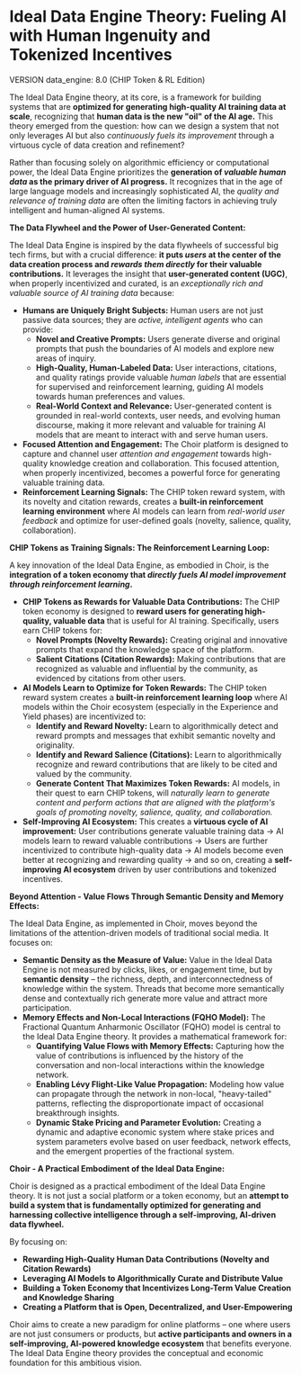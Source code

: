 # Ideal Data Engine Theory: Fueling AI with Human Ingenuity and Tokenized Incentives

VERSION data_engine: 8.0 (CHIP Token & RL Edition)

The Ideal Data Engine theory, at its core, is a framework for building systems that are **optimized for generating high-quality AI training data at scale**, recognizing that **human data is the new "oil" of the AI age.**  This theory emerged from the question: how can we design a system that not only leverages AI but also *continuously fuels its improvement* through a virtuous cycle of data creation and refinement?

Rather than focusing solely on algorithmic efficiency or computational power, the Ideal Data Engine prioritizes the **generation of *valuable human data* as the primary driver of AI progress.**  It recognizes that in the age of large language models and increasingly sophisticated AI, the *quality and relevance of training data* are often the limiting factors in achieving truly intelligent and human-aligned AI systems.

**The Data Flywheel and the Power of User-Generated Content:**

The Ideal Data Engine is inspired by the data flywheels of successful big tech firms, but with a crucial difference: **it puts *users* at the center of the data creation process and *rewards them directly* for their valuable contributions.**  It leverages the insight that **user-generated content (UGC)**, when properly incentivized and curated, is an *exceptionally rich and valuable source of AI training data* because:

*   **Humans are Uniquely Bright Subjects:**  Human users are not just passive data sources; they are *active, intelligent agents* who can provide:
    *   **Novel and Creative Prompts:**  Users generate diverse and original prompts that push the boundaries of AI models and explore new areas of inquiry.
    *   **High-Quality, Human-Labeled Data:** User interactions, citations, and quality ratings provide valuable *human labels* that are essential for supervised and reinforcement learning, guiding AI models towards human preferences and values.
    *   **Real-World Context and Relevance:** User-generated content is grounded in real-world contexts, user needs, and evolving human discourse, making it more relevant and valuable for training AI models that are meant to interact with and serve human users.
*   **Focused Attention and Engagement:**  The Choir platform is designed to capture and channel user *attention and engagement* towards high-quality knowledge creation and collaboration. This focused attention, when properly incentivized, becomes a powerful force for generating valuable training data.
*   **Reinforcement Learning Signals:** The CHIP token reward system, with its novelty and citation rewards, creates a **built-in reinforcement learning environment** where AI models can learn from *real-world user feedback* and optimize for user-defined goals (novelty, salience, quality, collaboration).

**CHIP Tokens as Training Signals: The Reinforcement Learning Loop:**

A key innovation of the Ideal Data Engine, as embodied in Choir, is the **integration of a token economy that *directly fuels AI model improvement through reinforcement learning*.**

*   **CHIP Tokens as Rewards for Valuable Data Contributions:**  The CHIP token economy is designed to **reward users for generating high-quality, valuable data** that is useful for AI training.  Specifically, users earn CHIP tokens for:
    *   **Novel Prompts (Novelty Rewards):**  Creating original and innovative prompts that expand the knowledge space of the platform.
    *   **Salient Citations (Citation Rewards):**  Making contributions that are recognized as valuable and influential by the community, as evidenced by citations from other users.
*   **AI Models Learn to Optimize for Token Rewards:**  The CHIP token reward system creates a **built-in reinforcement learning loop** where AI models within the Choir ecosystem (especially in the Experience and Yield phases) are incentivized to:
    *   **Identify and Reward Novelty:**  Learn to algorithmically detect and reward prompts and messages that exhibit semantic novelty and originality.
    *   **Identify and Reward Salience (Citations):** Learn to algorithmically recognize and reward contributions that are likely to be cited and valued by the community.
    *   **Generate Content That Maximizes Token Rewards:**  AI models, in their quest to earn CHIP tokens, will *naturally learn to generate content and perform actions that are aligned with the platform's goals of promoting novelty, salience, quality, and collaboration.*
*   **Self-Improving AI Ecosystem:**  This creates a **virtuous cycle of AI improvement:** User contributions generate valuable training data -> AI models learn to reward valuable contributions -> Users are further incentivized to contribute high-quality data -> AI models become even better at recognizing and rewarding quality -> and so on, creating a **self-improving AI ecosystem** driven by user contributions and tokenized incentives.

**Beyond Attention - Value Flows Through Semantic Density and Memory Effects:**

The Ideal Data Engine, as implemented in Choir, moves beyond the limitations of the attention-driven models of traditional social media.  It focuses on:

*   **Semantic Density as the Measure of Value:**  Value in the Ideal Data Engine is not measured by clicks, likes, or engagement time, but by **semantic density** – the richness, depth, and interconnectedness of knowledge within the system.  Threads that become more semantically dense and contextually rich generate more value and attract more participation.
*   **Memory Effects and Non-Local Interactions (FQHO Model):**  The Fractional Quantum Anharmonic Oscillator (FQHO) model is central to the Ideal Data Engine theory. It provides a mathematical framework for:
    *   **Quantifying Value Flows with Memory Effects:**  Capturing how the value of contributions is influenced by the history of the conversation and non-local interactions within the knowledge network.
    *   **Enabling Lévy Flight-Like Value Propagation:**  Modeling how value can propagate through the network in non-local, "heavy-tailed" patterns, reflecting the disproportionate impact of occasional breakthrough insights.
    *   **Dynamic Stake Pricing and Parameter Evolution:**  Creating a dynamic and adaptive economic system where stake prices and system parameters evolve based on user feedback, network effects, and the emergent properties of the fractional system.

**Choir - A Practical Embodiment of the Ideal Data Engine:**

Choir is designed as a practical embodiment of the Ideal Data Engine theory.  It is not just a social platform or a token economy, but an **attempt to build a system that is fundamentally optimized for generating and harnessing collective intelligence through a self-improving, AI-driven data flywheel.**

By focusing on:

*   **Rewarding High-Quality Human Data Contributions (Novelty and Citation Rewards)**
*   **Leveraging AI Models to Algorithmically Curate and Distribute Value**
*   **Building a Token Economy that Incentivizes Long-Term Value Creation and Knowledge Sharing**
*   **Creating a Platform that is Open, Decentralized, and User-Empowering**

Choir aims to create a new paradigm for online platforms – one where users are not just consumers or products, but **active participants and owners in a self-improving, AI-powered knowledge ecosystem** that benefits everyone.  The Ideal Data Engine theory provides the conceptual and economic foundation for this ambitious vision.
